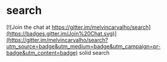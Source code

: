 # search

[![Join the chat at https://gitter.im/melvincarvalho/search](https://badges.gitter.im/Join%20Chat.svg)](https://gitter.im/melvincarvalho/search?utm_source=badge&utm_medium=badge&utm_campaign=pr-badge&utm_content=badge)
solid search
